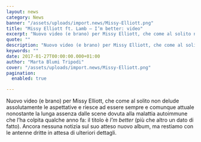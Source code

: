 ```yaml
---
layout: news
category: News
banner: "/assets/uploads/import.news/Missy-Elliott.png"
title: "Missy Elliott ft. Lamb – I’m better: video"
excerpt: "Nuovo video (e brano) per Missy Elliott, che come al solito non delude assolutamente le aspettative e riesce ad essere sempre e comunque attuale nonostante la lunga assenza dalle scene dovuta alla malattia autoimmune che l’ha colpita qualche anno fa: il titolo è I’m better (più che altro un dato di fatto). Ancora nessuna notizia [&hellip"
quote: ""
description: "Nuovo video (e brano) per Missy Elliott, che come al solito non delude assolutamente le aspettative e riesce ad essere sempre e comunque attuale nonostante la lunga assenza dalle scene dovuta alla malattia autoimmune che l’ha colpita qualche anno fa: il titolo è I’m better (più che altro un dato di fatto). Ancora nessuna notizia [&hellip"
keywords: ""
date: 2017-01-27T00:00:00.000+01:00
author: "Marta Blumi Tripodi"
cover: "/assets/uploads/import.news/Missy-Elliott.png"
pagination:
  enabled: true

---
```


Nuovo video (e brano) per Missy Elliott, che come al solito non delude assolutamente le aspettative e riesce ad essere sempre e comunque attuale nonostante la lunga assenza dalle scene dovuta alla malattia autoimmune che l’ha colpita qualche anno fa: il titolo è _I’m better_ (più che altro un dato di fatto). Ancora nessuna notizia sul suo atteso nuovo album, ma restiamo con le antenne dritte in attesa di ulteriori dettagli.